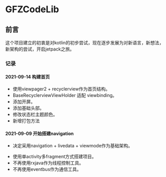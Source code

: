 # GFZCodeLib

## 前言

这个项目建立的初衷是对kotlin的初步尝试，现在逐步发展为对新语言，新想法，新架构的尝试，开启jetpack之旅。

### 记录

#### 2021-09-14 构建首页

+ 使用viewpager2 + recyclerview作为首页结构。
+ BaseRecyclerviewViewHolder 适配 viewbinding。
+ 添加开屏。
+ 添加基础头部。
+ 修改状态栏主题颜色。
+ 新增打包方法

#### 2021-09-09 开始搭建navigation

* 决定采用navigation + livedata + viewmode作为基础架构。

+ 使用单activity多fragment方式搭建项目。
+ 不再使用rxjava作为线程控制工具。
+ 不再使用eventbus作为通信工具。

